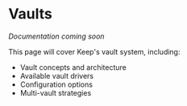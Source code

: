 # Vaults

*Documentation coming soon*

This page will cover Keep's vault system, including:

- Vault concepts and architecture
- Available vault drivers
- Configuration options
- Multi-vault strategies